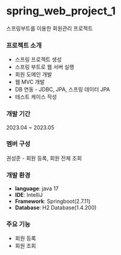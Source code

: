 # spring_web_project_1
스프링부트를 이용한 회원관리 프로젝트

### 프로젝트 소개
- 스프링 프로젝트 생성
- 스프링 부트로 웹 서버 실행
- 회원 도메인 개발
- 웹 MVC 개발
- DB 연동 - JDBC, JPA, 스프링 데이터 JPA
- 테스트 케이스 작성

### 개발 기간
2023.04 ~ 2023.05

### 멤버 구성
권성준 - 회원 등록, 회원 전체 조회

### 개발 환경
- **language**: java 17
- **IDE**: IntelliJ
- **Framework**: Springboot(2.7.11)
- **Database**: H2 Database(1.4.200)

### 주요 기능
- 회원 등록
- 회원 조회
